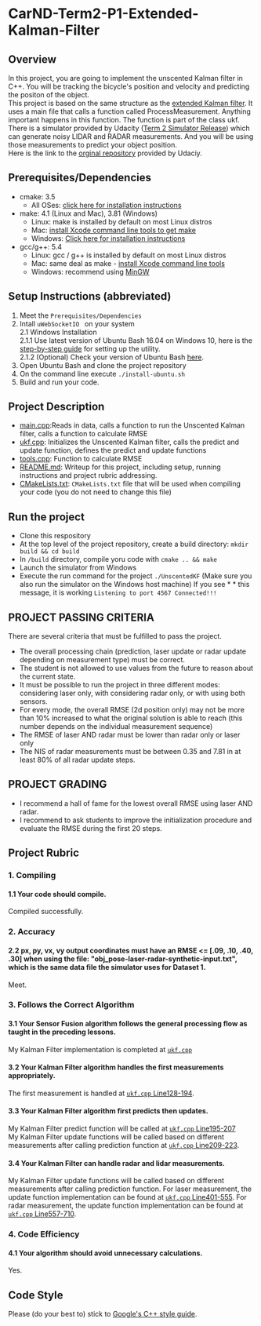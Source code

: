 # CarND-Term2-P1-Extended-Kalman-Filter  
## Overview  
In this project, you are going to implement the unscented Kalman filter in C++. You will be tracking the bicycle's position and velocity and predicting the positon of the object.  
This project is based on the same structure as the [extended Kalman filter](https://github.com/ikcGitHub/CarND-Term2-P1-Extended-Kalman-Filter). It uses a main file that calls a function called ProcessMeasurement. Anything important happens in this function. The function is part of the class ukf.  
There is a simulator provided by Udacity ([Term 2 Simulator Release](https://github.com/udacity/self-driving-car-sim/releases/)) which can generate noisy LIDAR and RADAR measurements. And you will be using those measurements to predict your object position.  
Here is the link to the [orginal repository](https://github.com/udacity/CarND-Unscented-Kalman-Filter-Project) provided by Udaciy.  
## Prerequisites/Dependencies  
* cmake: 3.5  
  * All OSes: [click here for installation instructions](https://cmake.org/install/)  
* make: 4.1 (Linux and Mac), 3.81 (Windows)  
  * Linux: make is installed by default on most Linux distros  
  * Mac: [install Xcode command line tools to get make](https://developer.apple.com/xcode/features/)  
  * Windows: [Click here for installation instructions](http://gnuwin32.sourceforge.net/packages/make.htm)  
* gcc/g++: 5.4  
  * Linux: gcc / g++ is installed by default on most Linux distros  
  * Mac: same deal as make - [install Xcode command line tools](https://developer.apple.com/xcode/features)  
  * Windows: recommend using [MinGW](http://www.mingw.org/)  
## Setup Instructions (abbreviated)  
1. Meet the `Prerequisites/Dependencies`  
2. Intall `uWebSocketIO ` on your system  
  2.1 Windows Installation  
  2.1.1 Use latest version of Ubuntu Bash 16.04 on Windows 10, here is the [step-by-step guide](https://www.howtogeek.com/249966/how-to-install-and-use-the-linux-bash-shell-on-windows-10/) for setting up the utility.  
  2.1.2 (Optional) Check your version of Ubuntu Bash [here](https://www.howtogeek.com/278152/how-to-update-the-windows-bash-shell/).  
3. Open Ubuntu Bash and clone the project repository  
4. On the command line execute `./install-ubuntu.sh`  
5. Build and run your code.  
## Project Description  
- [main.cpp](./src/main.cpp):Reads in data, calls a function to run the Unscented Kalman filter, calls a function to calculate RMSE
- [ukf.cpp](./src/ukf.cpp): Initializes the Unscented Kalman filter, calls the predict and update function, defines the predict and update functions
- [tools.cpp](./src/tools.cpp): Function to calculate RMSE
- [README.md](./README.md): Writeup for this project, including setup, running instructions and project rubric addressing.  
- [CMakeLists.txt](./CMakeLists.txt): `CMakeLists.txt` file that will be used when compiling your code (you do not need to change this file)
## Run the project  
* Clone this respository
* At the top level of the project repository, create a build directory: `mkdir build && cd build`
* In `/build` directory, compile yoru code with `cmake .. && make`
* Launch the simulator from Windows
* Execute the run command for the project `./UnscentedKF` (Make sure you also run the simulator on the Windows host machine) If you see * * this message, it is working `Listening to port 4567 Connected!!!`
## PROJECT PASSING CRITERIA  
There are several criteria that must be fulfilled to pass the project.
- The overall processing chain (prediction, laser update or radar update depending on measurement type) must be correct.
- The student is not allowed to use values from the future to reason about the current state.
- It must be possible to run the project in three different modes: considering laser only, with considering radar only, or with using both sensors.
- For every mode, the overall RMSE (2d position only) may not be more than 10% increased to what the original solution is able to reach (this number depends on the individual measurement sequence)
- The RMSE of laser AND radar must be lower than radar only or laser only
- The NIS of radar measurements must be between 0.35 and 7.81 in at least 80% of all radar update steps.
## PROJECT GRADING  
- I recommend a hall of fame for the lowest overall RMSE using laser AND radar.
- I recommend to ask students to improve the initialization procedure and evaluate the RMSE during the first 20 steps.
## Project Rubric  
### 1. Compiling  
#### 1.1 Your code should compile.  
Compiled successfully.  
### 2. Accuracy  
#### 2.2 px, py, vx, vy output coordinates must have an RMSE <= [.09, .10, .40, .30] when using the file: "obj_pose-laser-radar-synthetic-input.txt", which is the same data file the simulator uses for Dataset 1.  
Meet.
### 3. Follows the Correct Algorithm  
#### 3.1 Your Sensor Fusion algorithm follows the general processing flow as taught in the preceding lessons.  
My Kalman Filter implementation is completed at [`ukf.cpp`](./src/ukf.cpp)  
#### 3.2 Your Kalman Filter algorithm handles the first measurements appropriately.  
The first measurement is handled at [`ukf.cpp` Line128-194](./src/ukf.cpp#L128-L194).  
#### 3.3 Your Kalman Filter algorithm first predicts then updates.  
My Kalman Filter predict function will be called at [`ukf.cpp` Line195-207](./src/ukf.cpp#L195-L207)  
My Kalman Filter update functions will be called based on different measurements after calling prediction function at [`ukf.cpp` Line209-223](./src/ukf.cpp#L209-L223).  
#### 3.4 Your Kalman Filter can handle radar and lidar measurements.  
My Kalman Filter update functions will be called based on different measurements after calling prediction function. For laser measurement, the update function implementation can be found at [`ukf.cpp` Line401-555](./src/ukf.cpp#L401-L555). For radar measurement, the update function implementation can be found at [`ukf.cpp` Line557-710](./src/ukf.cpp#L557-L710).  
### 4. Code Efficiency  
#### 4.1 Your algorithm should avoid unnecessary calculations.  
Yes.  
## Code Style  
Please (do your best to) stick to [Google's C++ style guide](https://google.github.io/styleguide/cppguide.html).
